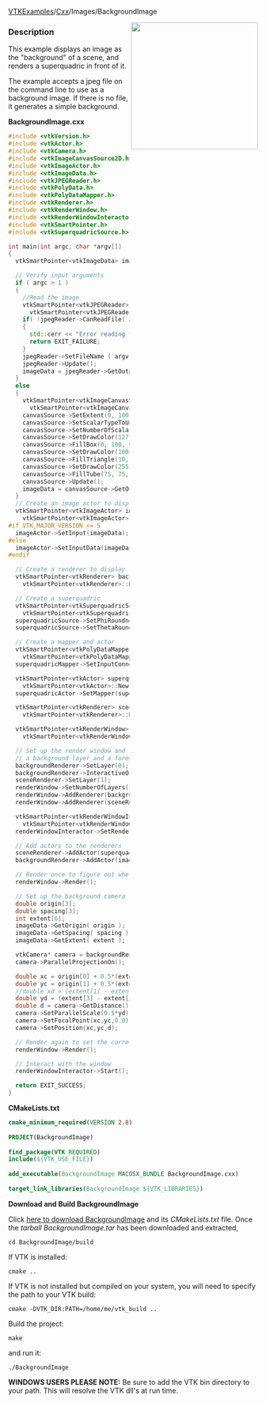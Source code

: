 [VTKExamples](Home)/[Cxx](Cxx)/Images/BackgroundImage

<img align="right" src="https://github.com/lorensen/VTKExamples/raw/master/Testing/Baseline/Images/TestBackgroundImage.png" width="256" />

### Description
This example displays an image as the "background" of a scene, and renders a superquadric in front of it.

The example accepts a jpeg file on the command line to use as a background image. If there is no file, it generates a simple background.

**BackgroundImage.cxx**
```c++
#include <vtkVersion.h>
#include <vtkActor.h>
#include <vtkCamera.h>
#include <vtkImageCanvasSource2D.h>
#include <vtkImageActor.h>
#include <vtkImageData.h>
#include <vtkJPEGReader.h>
#include <vtkPolyData.h>
#include <vtkPolyDataMapper.h>
#include <vtkRenderer.h>
#include <vtkRenderWindow.h>
#include <vtkRenderWindowInteractor.h>
#include <vtkSmartPointer.h>
#include <vtkSuperquadricSource.h>

int main(int argc, char *argv[])
{
  vtkSmartPointer<vtkImageData> imageData;

  // Verify input arguments
  if ( argc > 1 )
  {
    //Read the image
    vtkSmartPointer<vtkJPEGReader> jpegReader =
      vtkSmartPointer<vtkJPEGReader>::New();
    if( !jpegReader->CanReadFile( argv[1] ) )
    {
      std::cerr << "Error reading file " << argv[1] << std::endl;
      return EXIT_FAILURE;
    }
    jpegReader->SetFileName ( argv[1] );
    jpegReader->Update();
    imageData = jpegReader->GetOutput();
  }
  else
  {
    vtkSmartPointer<vtkImageCanvasSource2D> canvasSource =
      vtkSmartPointer<vtkImageCanvasSource2D>::New();
    canvasSource->SetExtent(0, 100, 0, 100, 0, 0);
    canvasSource->SetScalarTypeToUnsignedChar();
    canvasSource->SetNumberOfScalarComponents(3);
    canvasSource->SetDrawColor(127, 127, 100);
    canvasSource->FillBox(0, 100, 0, 100);
    canvasSource->SetDrawColor(100, 255, 255);
    canvasSource->FillTriangle(10, 10, 25, 10, 25, 25);
    canvasSource->SetDrawColor(255, 100, 255);
    canvasSource->FillTube(75, 75, 0, 75, 5.0);
    canvasSource->Update();
    imageData = canvasSource->GetOutput();
  }
  // Create an image actor to display the image
  vtkSmartPointer<vtkImageActor> imageActor =
    vtkSmartPointer<vtkImageActor>::New();
#if VTK_MAJOR_VERSION <= 5
  imageActor->SetInput(imageData);
#else
  imageActor->SetInputData(imageData);
#endif

  // Create a renderer to display the image in the background
  vtkSmartPointer<vtkRenderer> backgroundRenderer =
    vtkSmartPointer<vtkRenderer>::New();

  // Create a superquadric
  vtkSmartPointer<vtkSuperquadricSource> superquadricSource =
    vtkSmartPointer<vtkSuperquadricSource>::New();
  superquadricSource->SetPhiRoundness(1.1);
  superquadricSource->SetThetaRoundness(.2);

  // Create a mapper and actor
  vtkSmartPointer<vtkPolyDataMapper> superquadricMapper =
    vtkSmartPointer<vtkPolyDataMapper>::New();
  superquadricMapper->SetInputConnection(superquadricSource->GetOutputPort());

  vtkSmartPointer<vtkActor> superquadricActor =
    vtkSmartPointer<vtkActor>::New();
  superquadricActor->SetMapper(superquadricMapper);

  vtkSmartPointer<vtkRenderer> sceneRenderer =
    vtkSmartPointer<vtkRenderer>::New();

  vtkSmartPointer<vtkRenderWindow> renderWindow =
    vtkSmartPointer<vtkRenderWindow>::New();

  // Set up the render window and renderers such that there is
  // a background layer and a foreground layer
  backgroundRenderer->SetLayer(0);
  backgroundRenderer->InteractiveOff();
  sceneRenderer->SetLayer(1);
  renderWindow->SetNumberOfLayers(2);
  renderWindow->AddRenderer(backgroundRenderer);
  renderWindow->AddRenderer(sceneRenderer);

  vtkSmartPointer<vtkRenderWindowInteractor> renderWindowInteractor =
    vtkSmartPointer<vtkRenderWindowInteractor>::New();
  renderWindowInteractor->SetRenderWindow(renderWindow);

  // Add actors to the renderers
  sceneRenderer->AddActor(superquadricActor);
  backgroundRenderer->AddActor(imageActor);

  // Render once to figure out where the background camera will be
  renderWindow->Render();

  // Set up the background camera to fill the renderer with the image
  double origin[3];
  double spacing[3];
  int extent[6];
  imageData->GetOrigin( origin );
  imageData->GetSpacing( spacing );
  imageData->GetExtent( extent );

  vtkCamera* camera = backgroundRenderer->GetActiveCamera();
  camera->ParallelProjectionOn();

  double xc = origin[0] + 0.5*(extent[0] + extent[1])*spacing[0];
  double yc = origin[1] + 0.5*(extent[2] + extent[3])*spacing[1];
  //double xd = (extent[1] - extent[0] + 1)*spacing[0];
  double yd = (extent[3] - extent[2] + 1)*spacing[1];
  double d = camera->GetDistance();
  camera->SetParallelScale(0.5*yd);
  camera->SetFocalPoint(xc,yc,0.0);
  camera->SetPosition(xc,yc,d);

  // Render again to set the correct view
  renderWindow->Render();

  // Interact with the window
  renderWindowInteractor->Start();

  return EXIT_SUCCESS;
}
```
**CMakeLists.txt**
```cmake
cmake_minimum_required(VERSION 2.8)
 
PROJECT(BackgroundImage)
 
find_package(VTK REQUIRED)
include(${VTK_USE_FILE})
 
add_executable(BackgroundImage MACOSX_BUNDLE BackgroundImage.cxx)
 
target_link_libraries(BackgroundImage ${VTK_LIBRARIES})
```

**Download and Build BackgroundImage**

Click [here to download BackgroundImage](https://github.com/lorensen/VTKWikiExamplesTarballs/raw/master/BackgroundImage.tar) and its *CMakeLists.txt* file.
Once the *tarball BackgroundImage.tar* has been downloaded and extracted,
```
cd BackgroundImage/build 
```
If VTK is installed:
```
cmake ..
```
If VTK is not installed but compiled on your system, you will need to specify the path to your VTK build:
```
cmake -DVTK_DIR:PATH=/home/me/vtk_build ..
```
Build the project:
```
make
```
and run it:
```
./BackgroundImage
```
**WINDOWS USERS PLEASE NOTE:** Be sure to add the VTK bin directory to your path. This will resolve the VTK dll's at run time.

